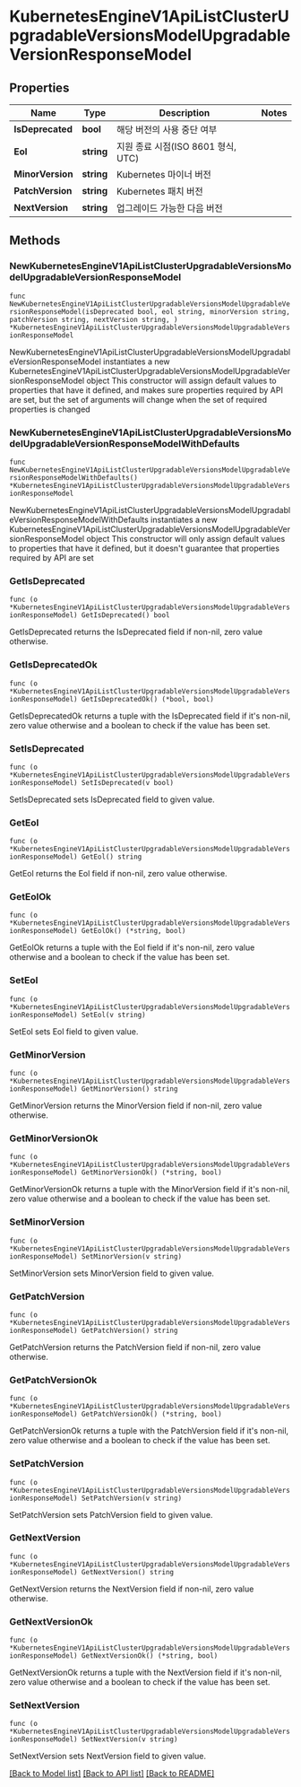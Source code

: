 # KubernetesEngineV1ApiListClusterUpgradableVersionsModelUpgradableVersionResponseModel

## Properties

Name | Type | Description | Notes
------------ | ------------- | ------------- | -------------
**IsDeprecated** | **bool** | 해당 버전의 사용 중단 여부 | 
**Eol** | **string** | 지원 종료 시점(ISO 8601 형식, UTC) | 
**MinorVersion** | **string** | Kubernetes 마이너 버전 | 
**PatchVersion** | **string** | Kubernetes 패치 버전 | 
**NextVersion** | **string** | 업그레이드 가능한 다음 버전 | 

## Methods

### NewKubernetesEngineV1ApiListClusterUpgradableVersionsModelUpgradableVersionResponseModel

`func NewKubernetesEngineV1ApiListClusterUpgradableVersionsModelUpgradableVersionResponseModel(isDeprecated bool, eol string, minorVersion string, patchVersion string, nextVersion string, ) *KubernetesEngineV1ApiListClusterUpgradableVersionsModelUpgradableVersionResponseModel`

NewKubernetesEngineV1ApiListClusterUpgradableVersionsModelUpgradableVersionResponseModel instantiates a new KubernetesEngineV1ApiListClusterUpgradableVersionsModelUpgradableVersionResponseModel object
This constructor will assign default values to properties that have it defined,
and makes sure properties required by API are set, but the set of arguments
will change when the set of required properties is changed

### NewKubernetesEngineV1ApiListClusterUpgradableVersionsModelUpgradableVersionResponseModelWithDefaults

`func NewKubernetesEngineV1ApiListClusterUpgradableVersionsModelUpgradableVersionResponseModelWithDefaults() *KubernetesEngineV1ApiListClusterUpgradableVersionsModelUpgradableVersionResponseModel`

NewKubernetesEngineV1ApiListClusterUpgradableVersionsModelUpgradableVersionResponseModelWithDefaults instantiates a new KubernetesEngineV1ApiListClusterUpgradableVersionsModelUpgradableVersionResponseModel object
This constructor will only assign default values to properties that have it defined,
but it doesn't guarantee that properties required by API are set

### GetIsDeprecated

`func (o *KubernetesEngineV1ApiListClusterUpgradableVersionsModelUpgradableVersionResponseModel) GetIsDeprecated() bool`

GetIsDeprecated returns the IsDeprecated field if non-nil, zero value otherwise.

### GetIsDeprecatedOk

`func (o *KubernetesEngineV1ApiListClusterUpgradableVersionsModelUpgradableVersionResponseModel) GetIsDeprecatedOk() (*bool, bool)`

GetIsDeprecatedOk returns a tuple with the IsDeprecated field if it's non-nil, zero value otherwise
and a boolean to check if the value has been set.

### SetIsDeprecated

`func (o *KubernetesEngineV1ApiListClusterUpgradableVersionsModelUpgradableVersionResponseModel) SetIsDeprecated(v bool)`

SetIsDeprecated sets IsDeprecated field to given value.


### GetEol

`func (o *KubernetesEngineV1ApiListClusterUpgradableVersionsModelUpgradableVersionResponseModel) GetEol() string`

GetEol returns the Eol field if non-nil, zero value otherwise.

### GetEolOk

`func (o *KubernetesEngineV1ApiListClusterUpgradableVersionsModelUpgradableVersionResponseModel) GetEolOk() (*string, bool)`

GetEolOk returns a tuple with the Eol field if it's non-nil, zero value otherwise
and a boolean to check if the value has been set.

### SetEol

`func (o *KubernetesEngineV1ApiListClusterUpgradableVersionsModelUpgradableVersionResponseModel) SetEol(v string)`

SetEol sets Eol field to given value.


### GetMinorVersion

`func (o *KubernetesEngineV1ApiListClusterUpgradableVersionsModelUpgradableVersionResponseModel) GetMinorVersion() string`

GetMinorVersion returns the MinorVersion field if non-nil, zero value otherwise.

### GetMinorVersionOk

`func (o *KubernetesEngineV1ApiListClusterUpgradableVersionsModelUpgradableVersionResponseModel) GetMinorVersionOk() (*string, bool)`

GetMinorVersionOk returns a tuple with the MinorVersion field if it's non-nil, zero value otherwise
and a boolean to check if the value has been set.

### SetMinorVersion

`func (o *KubernetesEngineV1ApiListClusterUpgradableVersionsModelUpgradableVersionResponseModel) SetMinorVersion(v string)`

SetMinorVersion sets MinorVersion field to given value.


### GetPatchVersion

`func (o *KubernetesEngineV1ApiListClusterUpgradableVersionsModelUpgradableVersionResponseModel) GetPatchVersion() string`

GetPatchVersion returns the PatchVersion field if non-nil, zero value otherwise.

### GetPatchVersionOk

`func (o *KubernetesEngineV1ApiListClusterUpgradableVersionsModelUpgradableVersionResponseModel) GetPatchVersionOk() (*string, bool)`

GetPatchVersionOk returns a tuple with the PatchVersion field if it's non-nil, zero value otherwise
and a boolean to check if the value has been set.

### SetPatchVersion

`func (o *KubernetesEngineV1ApiListClusterUpgradableVersionsModelUpgradableVersionResponseModel) SetPatchVersion(v string)`

SetPatchVersion sets PatchVersion field to given value.


### GetNextVersion

`func (o *KubernetesEngineV1ApiListClusterUpgradableVersionsModelUpgradableVersionResponseModel) GetNextVersion() string`

GetNextVersion returns the NextVersion field if non-nil, zero value otherwise.

### GetNextVersionOk

`func (o *KubernetesEngineV1ApiListClusterUpgradableVersionsModelUpgradableVersionResponseModel) GetNextVersionOk() (*string, bool)`

GetNextVersionOk returns a tuple with the NextVersion field if it's non-nil, zero value otherwise
and a boolean to check if the value has been set.

### SetNextVersion

`func (o *KubernetesEngineV1ApiListClusterUpgradableVersionsModelUpgradableVersionResponseModel) SetNextVersion(v string)`

SetNextVersion sets NextVersion field to given value.



[[Back to Model list]](../README.md#documentation-for-models) [[Back to API list]](../README.md#documentation-for-api-endpoints) [[Back to README]](../README.md)



